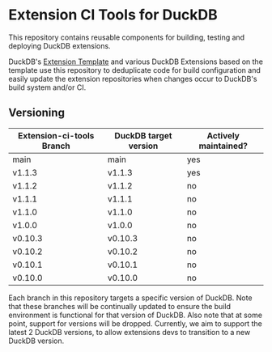 # Extension CI Tools for DuckDB
This repository contains reusable components for building, testing and deploying DuckDB extensions.

DuckDB's [Extension Template](https://github.com/duckdb/extension-template/actions) and various DuckDB Extensions based on the template use this repository to deduplicate code for build configuration and easily update the extension repositories when changes occur to DuckDB's build system and/or CI.

## Versioning
| Extension-ci-tools Branch | DuckDB target version | Actively maintained? |
|---------------------------|-----------------------|----------------------|
| main                      | main                  | yes                  |
| v1.1.3                    | v1.1.3                | yes                  |
| v1.1.2                    | v1.1.2                | no                   |
| v1.1.1                    | v1.1.1                | no                   |
| v1.1.0                    | v1.1.0                | no                   |
| v1.0.0                    | v1.0.0                | no                   |
| v0.10.3                   | v0.10.3               | no                   |
| v0.10.2                   | v0.10.2               | no                   |
| v0.10.1                   | v0.10.1               | no                   |
| v0.10.0                   | v0.10.0               | no                   |

Each branch in this repository targets a specific version of DuckDB. Note that these branches will be continually updated to ensure the build environment is functional for that version of DuckDB.
Also note that at some point, support for versions will be dropped. Currently, we aim to support the latest 2 DuckDB versions, to allow extensions devs to transition to a new DuckDB version.
